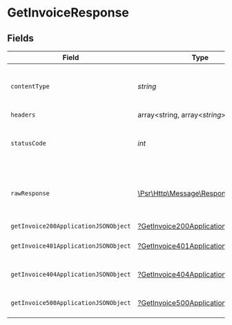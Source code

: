 # GetInvoiceResponse


## Fields

| Field                                                                                                        | Type                                                                                                         | Required                                                                                                     | Description                                                                                                  |
| ------------------------------------------------------------------------------------------------------------ | ------------------------------------------------------------------------------------------------------------ | ------------------------------------------------------------------------------------------------------------ | ------------------------------------------------------------------------------------------------------------ |
| `contentType`                                                                                                | *string*                                                                                                     | :heavy_check_mark:                                                                                           | HTTP response content type for this operation                                                                |
| `headers`                                                                                                    | array<string, array<*string*>>                                                                               | :heavy_minus_sign:                                                                                           | N/A                                                                                                          |
| `statusCode`                                                                                                 | *int*                                                                                                        | :heavy_check_mark:                                                                                           | HTTP response status code for this operation                                                                 |
| `rawResponse`                                                                                                | [\Psr\Http\Message\ResponseInterface](https://www.php-fig.org/psr/psr-7/#33-psrhttpmessageresponseinterface) | :heavy_minus_sign:                                                                                           | Raw HTTP response; suitable for custom response parsing                                                      |
| `getInvoice200ApplicationJSONObject`                                                                         | [?GetInvoice200ApplicationJSON](../../models/operations/GetInvoice200ApplicationJSON.md)                     | :heavy_minus_sign:                                                                                           | OK                                                                                                           |
| `getInvoice401ApplicationJSONObject`                                                                         | [?GetInvoice401ApplicationJSON](../../models/operations/GetInvoice401ApplicationJSON.md)                     | :heavy_minus_sign:                                                                                           | General error response                                                                                       |
| `getInvoice404ApplicationJSONObject`                                                                         | [?GetInvoice404ApplicationJSON](../../models/operations/GetInvoice404ApplicationJSON.md)                     | :heavy_minus_sign:                                                                                           | General error response                                                                                       |
| `getInvoice500ApplicationJSONObject`                                                                         | [?GetInvoice500ApplicationJSON](../../models/operations/GetInvoice500ApplicationJSON.md)                     | :heavy_minus_sign:                                                                                           | General error response                                                                                       |